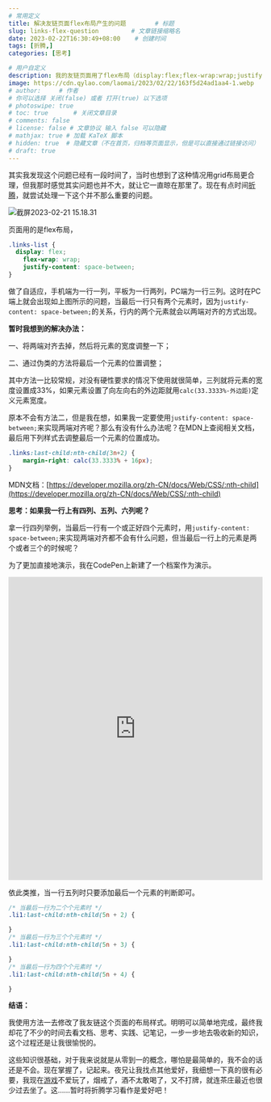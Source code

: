 ```yaml
---
# 常用定义
title: 解决友链页面flex布局产生的问题        # 标题
slug: links-flex-question         # 文章链接缩略名
date: 2023-02-22T16:30:49+08:00    # 创建时间
tags: [折腾,]
categories: [思考]

# 用户自定义
description: 我的友链页面用了flex布局（display:flex;flex-wrap:wrap;justify-content:space-between;），每行三列，但最后一行只有两个元素时布局就会变得有点不合理。   # 描述
image: https://cdn.qylao.com/laomai/2023/02/22/163f5d24ad1aa4-1.webp
# author:     # 作者
# 你可以选择 关闭(false) 或者 打开(true) 以下选项
# photoswipe: true
# toc: true       # 关闭文章目录
# comments: false
# license: false # 文章协议 输入 false 可以隐藏
# mathjax: true # 加载 KaTeX 脚本
# hidden: true  # 隐藏文章（不在首页，归档等页面显示，但是可以直接通过链接访问）
# draft: true
---
```


其实我发现这个问题已经有一段时间了，当时也想到了这种情况用grid布局更合理，但我那时感觉其实问题也并不大，就让它一直晾在那里了。现在有点时间[折腾](折腾.md)，就尝试处理一下这个并不那么重要的问题。

![截屏2023-02-21 15.18.31](https://cdn.qylao.com/laomai/2023/02/21/163f47843865e4-1.webp)

页面用的是flex布局，

```css
.links-list {
  display: flex;
	flex-wrap: wrap;
	justify-content: space-between;
}
```

做了自适应，手机端为一行一列，平板为一行两列，PC端为一行三列。这时在PC端上就会出现如上图所示的问题，当最后一行只有两个元素时，因为`justify-content: space-between;`的关系，行内的两个元素就会以两端对齐的方式出现。

**暂时我想到的解决办法：**

一、将两端对齐去掉，然后将元素的宽度调整一下；

二、通过伪类的方法将最后一个元素的位置调整；

其中方法一比较常规，对没有硬性要求的情况下使用就很简单，三列就将元素的宽度设置成33%，如果元素设置了向左向右的外边距就用`calc(33.3333%-外边距)`定义元素宽度。

原本不会有方法二，但是我在想，如果我一定要使用`justify-content: space-between;`来实现两端对齐呢？那么有没有什么办法呢？在MDN上查阅相关文档，最后用下列样式去调整最后一个元素的位置成功。

```css
.links:last-child:nth-child(3n+2) {
	margin-right: calc(33.3333% + 16px);
}
```

MDN文档：[https://developer.mozilla.org/zh-CN/docs/Web/CSS/:nth-child](https://developer.mozilla.org/zh-CN/docs/Web/CSS/:nth-child)

**思考：如果我一行上有四列、五列、六列呢？**

拿一行四列举例，当最后一行有一个或正好四个元素时，用`justify-content: space-between;`来实现两端对齐都不会有什么问题，但当最后一行上的元素是两个或者三个的时候呢？

为了更加直接地演示，我在CodePen上新建了一个档案作为演示。

<iframe height="600" style="width: 100%;" scrolling="no" title="flex布局——两端对齐2" src="https://codepen.io/skybbx/embed/oNPxwpO?default-tab=html%2Cresult&editable=true" frameborder="no" loading="lazy" allowtransparency="true" allowfullscreen="true">
  See the Pen <a href="https://codepen.io/skybbx/pen/oNPxwpO">
  flex布局——两端对齐2</a> by skybbx (<a href="https://codepen.io/skybbx">@skybbx</a>)
  on <a href="https://codepen.io">CodePen</a>.
</iframe>

依此类推，当一行五列时只要添加最后一个元素的判断即可。

```css
/* 当最后一行为二个个元素时 */
.li1:last-child:nth-child(5n + 2) {

}
/* 当最后一行为三个个元素时 */
.li1:last-child:nth-child(5n + 3) {

}
/* 当最后一行为四个个元素时 */
.li1:last-child:nth-child(5n + 4) {

}
```

**结语：**

我使用方法一去修改了我友链这个页面的布局样式。明明可以简单地完成，最终我却花了不少的时间去看文档、思考、实践、记笔记，一步一步地去吸收新的知识，这个过程还是让我很愉悦的。

这些知识很基础，对于我来说就是从零到一的概念，哪怕是最简单的，我不会的话还是不会。现在掌握了，记起来。夜兄让我找点其他爱好，我细想一下真的很有必要，我现在[游戏](游戏.md)不爱玩了，烟戒了，酒不太敢喝了，又不打牌，就连茶庄最近也很少过去坐了。这……暂时将折腾学习看作是爱好吧！
